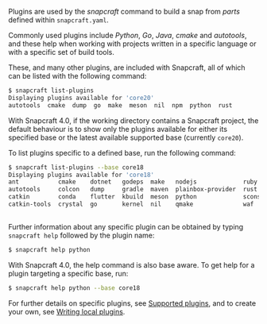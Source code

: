 Plugins are used by the *snapcraft* command to build a snap from *parts* defined within `snapcraft.yaml`.

Commonly used plugins include *Python*, *Go*, *Java*, *cmake* and *autotools*, and these help when working with projects written in a specific language or with a specific set of build tools.

These, and many other plugins, are included with Snapcraft, all of which can be listed with the following command:

```bash
$ snapcraft list-plugins
Displaying plugins available for 'core20'
autotools  cmake  dump  go  make  meson  nil  npm  python  rust
```

With Snapcraft 4.0, if the working directory contains a Snapcraft project, the default behaviour is to show only the plugins available for either its specified base or the latest available supported base (currently `core20`).

To list plugins specific to a defined base, run the following command:

```bash
$ snapcraft list-plugins --base core18
Displaying plugins available for 'core18'
ant           cmake    dotnet   godeps  make   nodejs             ruby 
autotools     colcon   dump     gradle  maven  plainbox-provider  rust 
catkin        conda    flutter  kbuild  meson  python             scons
catkin-tools  crystal  go       kernel  nil    qmake              waf
           
```

Further information about any specific plugin can be obtained by typing `snapcraft help` followed by the plugin name:

```bash
$ snapcraft help python
```

With Snapcraft 4.0, the help command is also base aware. To get help for a plugin targeting a specific base, run:

```bash
$ snapcraft help python --base core18
```

For further details on specific plugins, see [Supported plugins](/t/supported-plugins/8080), and to create your own, see [Writing local plugins](/t/writing-local-plugins/5125).

<!-- TODO: Move the following to the 'Writing local plugins* document

When building a snap, Snapcraft advances through the following steps to incorporate a snap's plugins:

1. **pull**: retrieves the source for the part from the specified location
1. **build**: drives the build system, determined by the choice of plugin
1. **stage**: consolidates desirable files from all parts into one tree
1. **prime**: removes any unnecessary files, leaving only those required by the snap
1. **snap**: compresses the prime file tree into an installable snap file

Each step corresponds to a *snapcraft* command. When you initiate `snapcraft pull`, for instance, the source is pulled for each plugin within each part in the snap. Each part will then have a fully populated `parts/<part-name/>/src/` directory. Similarly, `snapcraft build` invokes a plugin's build process for each part in turn.

-->